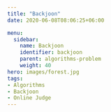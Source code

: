 ```yaml
---
title: "Backjoon"
date: 2020-06-08T08:06:25+06:00

menu:
  sidebar:
    name: Backjoon
    identifier: backjoon
    parent: algorithms-problem
    weight: 40
hero: images/forest.jpg
tags:
- Algorithms
- Backjoon
- Online Judge
---
```

